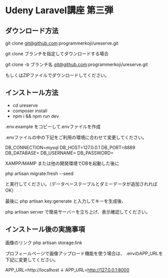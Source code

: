 # Udeny Laravel講座 第三弾

## ダウンロード方法

git clone git@github.com:programmerkoji/ureserve.git

git clone ブランチを指定してダウンロードする場合

git clone -b ブランチ名 git@github.com:programmerkoji/ureserve.git

もしくはZIPファイルでダウンロードしてください。

## インストール方法

- cd ureserve
- composer install
- npm i && npm run dev

.env.example をコピーして.envファイルを作成

.envファイルの中の下記をご利用の環境に合わせて変更してください。

DB_CONNECTION=mysql
DB_HOST=127.0.0.1
DB_PORT=8889
DB_DATABASE=
DB_USERNAME=
DB_PASSWORD=

XAMPP/MAMP または他の開発環境でDBを起動した後に

php artisan migrate:fresh --seed

と実行してください。（データベーステーブルとダミーデータが追加されればOK）

最後に
php artisan key:generate
と入力してキーを生成後、

php artisan server
で簡易サーバーを立ち上げ、表示確認してください。

## インストール後の実施事項

画像のリンク
php artisan storage:link

プロフィールページで画像アップロード機能を使う場合は、
.envのAPP_URLを下記に変更してください。

APP_URL=http://localhost
↓
APP_URL=http://127.0.0.1:8000
